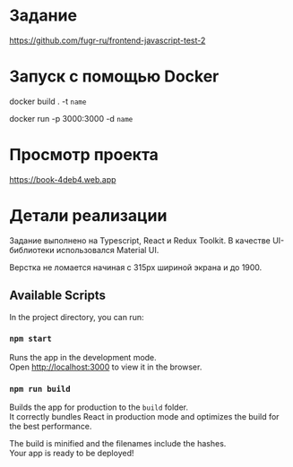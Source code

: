 # Задание
https://github.com/fugr-ru/frontend-javascript-test-2

# Запуск с помощью Docker

docker build . -t `name`

docker run -p 3000:3000 -d `name`

# Просмотр проекта

https://book-4deb4.web.app

# Детали реализации
Задание выполнено на Typescript, React и Redux Toolkit. В качестве UI-библиотеки использовался Material UI.

Верстка не ломается начиная с 315px шириной экрана и до 1900. 


## Available Scripts

In the project directory, you can run:

### `npm start`

Runs the app in the development mode.\
Open [http://localhost:3000](http://localhost:3000) to view it in the browser.



### `npm run build`

Builds the app for production to the `build` folder.\
It correctly bundles React in production mode and optimizes the build for the best performance.

The build is minified and the filenames include the hashes.\
Your app is ready to be deployed!
